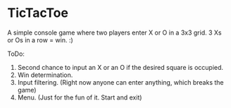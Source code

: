 # TicTacToe
A simple console game where two players enter X or O in a 3x3 grid. 
3 Xs or Os in a row = win. :) 

ToDo: 
1. Second chance to input an X or an O if the desired square is occupied. 
2. Win determination. 
3. Input filtering. (Right now anyone can enter anything, which breaks the game) 
4. Menu. (Just for the fun of it. Start and exit) 
